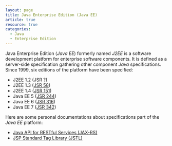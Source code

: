 ```yaml
---
layout: page
title: Java Enterprise Edition (Java EE)
article: true
resource: true
categories:
  - Java
  - Enterprise Edition
---
```

<div>
<p>
	Java Enterprise Edition (<em>Java EE</em>) formerly named <em>J2EE</em> is a software development platform for enterprise software components. It is defined as a server-side specification gathering other component <em>Java</em> specifications. Since 1999, six editions of the platform have been specified:
</p>
<ul>
	<li>J2EE 1.2 (JSR ?)</li>
	<li>J2EE 1.3 (<a href="https://jcp.org/en/jsr/detail?id=58">JSR 58</a>)</li>
	<li>J2EE 1.4 (<a href="https://www.jcp.org/en/jsr/detail?id=151">JSR 151</a>)</li>
	<li>Java EE 5 (<a href="https://www.jcp.org/en/jsr/detail?id=244">JSR 244</a>)</li>
	<li>Java EE 6 (<a href="https://www.jcp.org/en/jsr/detail?id=316">JSR 316</a>)</li>
	<li>Java EE 7 (<a href="https://www.jcp.org/en/jsr/detail?id=342">JSR 342</a>)</li>
</ul>
<p>
Here are some personal documentations about specifications part of the <em>Java EE</em> platform:
</p>
<ul>
	<li><a href="jax-rs">Java API for RESTful Services (JAX-RS)</a></li>
	<li><a href="jstl">JSP Standard Tag Library (JSTL)</a></li>
</ul>
</div>